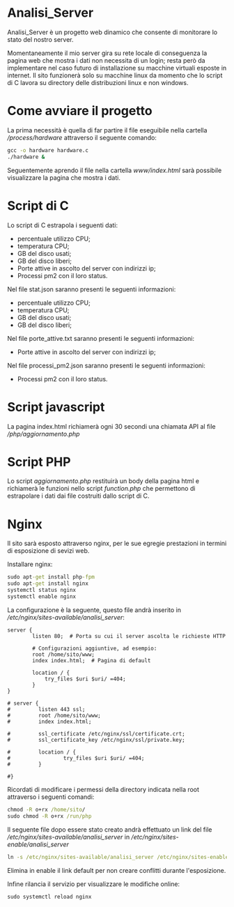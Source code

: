 # Analisi_Server

Analisi_Server è un progetto web dinamico che consente di monitorare lo stato del nostro server.

Momentaneamente il mio server gira su rete locale di conseguenza la pagina web che mostra i dati non necessita di un login; resta però da implementare nel caso futuro di installazione su macchine virtuali esposte in internet.
Il sito funzionerà solo su macchine linux da momento che lo script di C lavora su directory delle distribuzioni linux e non windows.

# Come avviare il progetto

La prima necessità è quella di far partire il file eseguibile nella cartella _/process/hardware_ attraverso il seguente comando:

```cmd
gcc -o hardware hardware.c
./hardware &
```

Seguentemente aprendo il file nella cartella _www/index.html_ sarà possibile visualizzare la pagina che mostra i dati.

# Script di C

Lo script di C estrapola i seguenti dati:

- percentuale utilizzo CPU;
- temperatura CPU;
- GB del disco usati;
- GB del disco liberi;
- Porte attive in ascolto del server con indirizzi ip;
- Processi pm2 con il loro status.

Nel file stat.json saranno presenti le seguenti informazioni:

- percentuale utilizzo CPU;
- temperatura CPU;
- GB del disco usati;
- GB del disco liberi;

Nel file porte_attive.txt saranno presenti le seguenti informazioni:

- Porte attive in ascolto del server con indirizzi ip;

Nel file processi_pm2.json saranno presenti le seguenti informazioni:

- Processi pm2 con il loro status.

# Script javascript

La pagina index.html richiamerà ogni 30 secondi una chiamata API al file _/php/aggiornamento.php_

# Script PHP

Lo script _aggiornamento.php_ restituirà un body della pagina html e richiamerà le funzioni nello script _function.php_ che permettono di estrapolare i dati dai file costruiti dallo script di C.

# Nginx

Il sito sarà esposto attraverso nginx, per le sue egregie prestazioni in termini di esposizione di sevizi web.

Installare nginx:

```cmd
sudo apt-get install php-fpm
sudo apt-get install nginx
systemctl status nginx
systemctl enable nginx
```

La configurazione è la seguente, questo file andrà inserito in _/etc/nginx/sites-available/analisi_server_:

```nginx
server {
        listen 80;  # Porta su cui il server ascolta le richieste HTTP

        # Configurazioni aggiuntive, ad esempio:
        root /home/sito/www;
        index index.html;  # Pagina di default

        location / {
            try_files $uri $uri/ =404;
        }
}

# server {
#         listen 443 ssl;
#         root /home/sito/www;
#         index index.html;

#         ssl_certificate /etc/nginx/ssl/certificate.crt;
#         ssl_certificate_key /etc/nginx/ssl/private.key;

#         location / {
#                 try_files $uri $uri/ =404;
#         }

#}

```

Ricordati di modificare i permessi della directory indicata nella root attraverso i seguenti comandi:

```cmd
chmod -R o+rx /home/sito/
sudo chmod -R o+rx /run/php

```

Il seguente file dopo essere stato creato andrà effettuato un link del file _/etc/nginx/sites-available/analisi_server_ in _/etc/nginx/sites-enable/analisi_server_

```cmd
ln -s /etc/nginx/sites-available/analisi_server /etc/nginx/sites-enabled
```

Elimina in enable il link default per non creare conflitti durante l'esposizione.

Infine rilancia il servizio per visualizzare le modifiche online:

```cmd
sudo systemctl reload nginx
```
